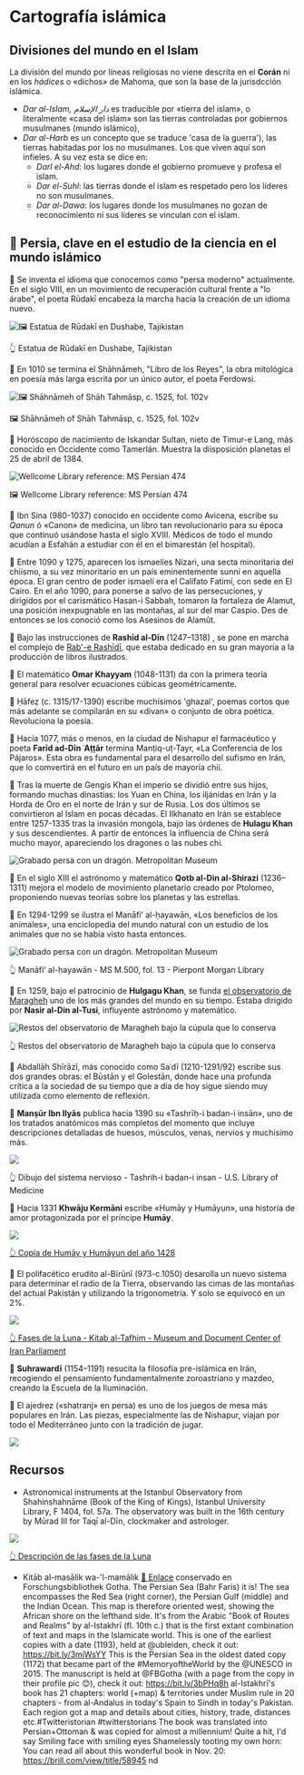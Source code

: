 # Cartografía islámica

## Divisiones del mundo en el Islam
La división del mundo por líneas religiosas no viene descrita en el **Corán** ni en los *hádices* o «dichos» de Mahoma, que son la base de la jurisdcción islámica.

* *Dar al-Islam, دار الإسلام* es traducible por «tierra del islam», o literalmente «casa del islam» son las tierras controladas por gobiernos musulmanes (mundo islámico), 
* *Dar al-Harb* es un concepto que se traduce 'casa de la guerra'), las tierras habitadas por los no musulmanes. Los que viven aquí son infieles. A su vez esta se dice en:
  * *Darl el-Ahd*: los lugares donde el gobierno promueve y profesa el islam.
  * *Dar el-Suhl*: las tierras donde el islam es respetado pero los líderes no son musulmanes.
  * *Dar al-Dawa*: los lugares donde los musulmanes no gozan de reconocimiento ni sus líderes se vinculan con el islam.


## 🕌 Persia, clave en el estudio de la ciencia en el mundo islámico

🔶 Se inventa el idioma que conocemos como "persa moderno" actualmente. En el siglo VIII, en un movimiento de recuperación cultural frente a "lo árabe", el poeta Rūdakī encabeza la marcha hacia la creación de un idioma nuevo.

![🖼️ Estatua de Rūdakī en Dushabe, Tajikistan](img/persia-rudaki.jpg)

👆 Estatua de Rūdakī en Dushabe, Tajikistan

🔶 En 1010 se termina el Shāhnāmeh, "Libro de los Reyes", la obra mitológica en poesía más larga escrita por un único autor, el poeta Ferdowsi.

![🖼️ Shāhnāmeh of Shāh Tahmāsp, c. 1525, fol. 102v](img/persia-shanameh.jpg)

🖼️ Shāhnāmeh of Shāh Tahmāsp, c. 1525, fol. 102v

🔶 Horóscopo de nacimiento de Iskandar Sultan, nieto de Timur-e Lang, más conocido en Occidente como Tamerlán. Muestra la diisposición planetas el 25 de abril de 1384.

![Wellcome Library reference: MS Persian 474](img/persia-horoscopo.jpg)

🖼️ Wellcome Library reference: MS Persian 474

🔶 Ibn Sina (980-1037) conocido en occidente como Avicena, escribe su *Qanun* ó «Canon» de medicina, un libro tan revolucionario para su época que continuó usándose hasta el siglo XVIII. Médicos de todo el mundo acudían a Esfahán a estudiar con él en el bimarestán (el hospital).

🔶 Entre 1090 y 1275, aparecen los ismaelíes Nizari, una secta minoritaria del chiismo, a su vez minoritario en un país eminentemente sunní en aquella época. El gran centro de poder ismaelí era el Califato Fatimí, con sede en El Cairo. En el año 1090, para ponerse a salvo de las persecuciones, y dirigidos por el carismático Hasan-i Sabbah, tomaron la fortaleza de Alamut, una posición inexpugnable en las montañas, al sur del mar Caspio. Des de entonces se los conoció como los Asesinos de Alamût.

🔶 Bajo las instrucciones de **Rashīd al-Dīn** (1247–1318) , se pone en marcha el complejo de [Rab'-e Rashīdī](https://en.wikipedia.org/wiki/Rab%27-e_Rashidi), que estaba dedicado en su gran mayoría a la producción de libros ilustrados.

🔶 El matemático **Omar Khayyam** (1048-1131) da con la primera teoría general para resolver ecuaciones cúbicas geométricamente.

🔶 Ḥāfeẓ (c. 1315/17-1390) escribe muchísimos 'ghazal', poemas cortos que más adelante se compilarán en su «divan» o conjunto de obra poética. Revoluciona la poesía.

🔶 Hacia 1077, más o menos, en la ciudad de Nishapur el farmacéutico y poeta **Farīd ad-Dīn ʿAṭṭār** termina Manṭiq-uṭ-Ṭayr, «La Conferencia de los Pájaros». Esta obra es fundamental para el desarrollo del sufismo en Irán, que lo comvertirá en el futuro en un país de mayoría chií.

🔶 Tras la muerte de Gengis Khan el imperio se dividió entre sus hijos, formando muchas dinastías: los Yuan en China, los iljánidas en Irán y la Horda de Oro en el norte de Irán y sur de Rusia. Los dos últimos se convirtieron al Islam en pocas décadas. El Ilkhanato en Irán se establece entre 1257-1335 tras la invasión mongola, bajo las órdenes de **Hulagu Khan** y sus descendientes. A partir de entonces la influencia de China será mucho mayor, apareciendo los dragones o las nubes chi.

![Grabado persa con un dragón. Metropolitan Museum](img/persia-dragon.jpg)

🔶 En el siglo XIII el astrónomo y matemático **Qotb al-Din al-Shirazi** (1236–1311) mejora el modelo de movimiento planetario creado por Ptolomeo, proponiendo nuevas teorías sobre los planetas y las estrellas.

🔶 En 1294-1299 se ilustra el Manāfiʻ al-ḥayawān, «Los beneficios de los animales», una enciclopedia del mundo natural con un estudio de los animales que no se había visto hasta entonces.

![Grabado persa con un dragón. Metropolitan Museum](img/persia-animales.jpg)

👆 Manāfiʻ al-ḥayawān - MS M.500, fol. 13 - Pierpont Morgan Library

🔶 En 1259, bajo el patrocinio de **Hulgagu Khan**, se funda [el observatorio de Maragheh](https://en.wikipedia.org/wiki/Maragheh_observatory) uno de los más grandes del mundo en su tiempo. Estaba dirigido por **Nasir al-Din al-Tusi**, influyente astrónomo y matemático.

![Restos del observatorio de Maragheh bajo la cúpula que lo conserva](img/persia-observatorio.jpg)

👆 Restos del observatorio de Maragheh bajo la cúpula que lo conserva

🔶 Abdallāh Shīrāzī, más conocido como Saʿdī (1210-1291/92) escribe sus dos grandes obras: el Būstān y el Golestān, donde hace una profunda crítica a la sociedad de su tiempo que a día de hoy sigue siendo muy utilizada como elemento de reflexión.

🔶 **Manṣūr Ibn Ilyās** publica hacia 1390 su «Tashrīḥ-i badan-i insān», uno de los tratados anatómicos más completos del momento que incluye descripciones detalladas de huesos, músculos, venas, nervios y muchísimo más.

![](img/persia-medicina.jpg)

👆 Dibujo del sistema nervioso - Tashrih-i badan-i insan - U.S. Library of Medicine

🔶 Hacia 1331 **Khwāju Kermāni** escribe «Humāy y Humāyun», una historia de amor protagonizada por el príncipe **Humāy**.

![](img/persa-kermani.jpg)

[👆 Copia de Humāy y Humāyun del año 1428](https://bildsuche.digitale-sammlungen.de/index.html?c=viewer&bandnummer=bsb00036317&pimage=00231&l=es)


🔶 El polifacético erudito al-Bīrūnī (973-c.1050) desarolla un nuevo sistema para determinar el radio de la Tierra, observando las cimas de las montañas del actual Pakistán y utilizando la trigonometría. Y solo se equivocó en un 2%.

![](img/persia-biruni.jpg)

[👆 Fases de la Luna - Kitab al-Tafhim - Museum and Document Center of Iran Parliament](https://www.akg-images.co.uk/archive/-2UMDHUP5HBAD.html)

🔶 **Suhrawardī** (1154–1191) resucita la filosofía pre-islámica en Irán, recogiendo el pensamiento fundamentalmente zoroastriano y mazdeo, creando la Escuela de la Iluminación.

🔶 El ajedrez («shatranj» en persa) es uno de los juegos de mesa más populares en Irán. Las piezas, especialmente las de Nishapur, viajan por todo el Mediterráneo junto con la tradición de jugar. 

![](img/persia-ajedrez.jpg)

## Recursos

* Astronomical instruments at the Istanbul Observatory from Shahinshahnāme (Book of the King of Kings), Istanbul University Library, F 1404, fol. 57a. The observatory was built in the 16th century by Mūrad III for Taqī al-Dīn, clockmaker and astrologer.

![](img/muslim-01-astronomy.jpg)

[👆 Descripción de las fases de la Luna]()


* Kitāb al-masālik wa-'l-mamālik [🔗 Enlace](https://dhb.thulb.uni-jena.de/receive/ufb_cbu_00011296?&derivate=ufb_derivate_00010485) conservado en Forschungsbibliothek Gotha. The Persian Sea (Bahr Faris) it is! The sea encompasses the Red Sea (right corner), the Persian Gulf (middle) and the Indian Ocean. This map is therefore oriented west, showing the African shore on the lefthand side. It's from the Arabic "Book of Routes and Realms" by al-Istakhrī (fl. 10th c.) that is the first extant combination of text and maps in the Islamicate world. This is one of the earliest copies with a date (1193), held at @ubleiden, check it out: https://bit.ly/3mjWsYY This is the Persian Sea in the oldest dated copy (1172) that became part of the #MemoryoftheWorld by the @UNESCO in 2015. The manuscript is held at @FBGotha (with a page from the copy in their profile pic 😊), check it out: https://bit.ly/3bPHq8h  al-Istakhrī's book has 21 chapters: world (+map) & territories under Muslim rule in 20 chapters - from al-Andalus in today's Spain to Sindh in today's Pakistan. Each region got a map and details about cities, history, trade, distances etc.#Twitteristorian #twitterstorians The book was translated into Persian+Ottoman & was copied for almost a millennium! Quite a hit, I'd say Smiling face with smiling eyes Shamelessly tooting my own horn: You can read all about this wonderful book in Nov. 20: https://brill.com/view/title/58945 
nd